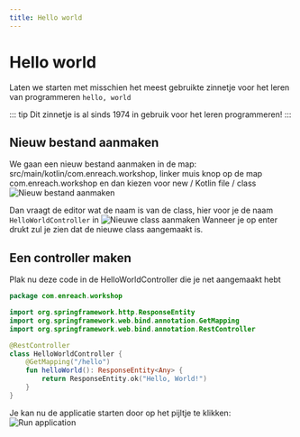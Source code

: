 ```yaml
---
title: Hello world
---
```


# Hello world

Laten we starten met misschien het meest gebruikte zinnetje voor het leren van programmeren
``hello, world``

::: tip
Dit zinnetje is al sinds 1974 in gebruik voor het leren programmeren!
:::

## Nieuw bestand aanmaken
We gaan een nieuw bestand aanmaken in de map: src/main/kotlin/com.enreach.workshop, linker muis knop op de map com.enreach.workshop
en dan kiezen voor new / Kotlin file / class
![Nieuw bestand aanmaken](/new_class.png)

Dan vraagt de editor wat de naam is van de class, hier voor je de naam ```HelloWorldController``` in
![Nieuwe class aanmaken](/new_class_modal.png)
Wanneer je op enter drukt zul je zien dat de nieuwe class aangemaakt is.

## Een controller maken

Plak nu deze code in de HelloWorldController die je net aangemaakt hebt
```kotlin
package com.enreach.workshop

import org.springframework.http.ResponseEntity
import org.springframework.web.bind.annotation.GetMapping
import org.springframework.web.bind.annotation.RestController

@RestController
class HelloWorldController {
    @GetMapping("/hello")
    fun helloWorld(): ResponseEntity<Any> {
        return ResponseEntity.ok("Hello, World!")
    }
}
```

Je kan nu de applicatie starten door op het pijltje te klikken: ![Run application](/run_application.png)